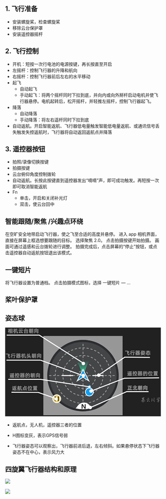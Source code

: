 ## 1. 飞行准备

- 安装螺旋桨，检查螺旋桨
- 移除云台保护罩
- 安装遥控器摇杆

## 2. 飞行控制

- 开机：短按一次行电池的电源按键，再长按直至开启
- 左摇杆：控制飞行器的升降和航向
- 右摇杆：控制飞行器前后左右的水平移动
- 起飞
  - 自动起飞
  - 手动起飞：将两个摇杆同时下拉到底，并向内或向外掰杆启动电机并使飞行器悬停。电机起转后，松开摇杆，并轻推左摇杆，控制飞行器起飞。
- 降落
  - 自动降落
  - 手动降落：将左右遥杆同时下拉到底
- 自动返航。开启智能返航、飞行器低电量触发智能低电量返航、或通讯信号丢失触发失控返航时，飞行器将自动返回返航点并降落

## 3. 遥控器按钮

- 拍照/录像切换按键
- 拍摄按键
- 云台俯仰角度控制拨轮
- 自动返航。长按此按键直到遥控器发出“嘀嘀”声，即可成功触发。再短按一次即可取消智能返航
- Fn
  - 单击，开启和关闭补光灯
  - 双击，使云台回中

## 智能跟随/聚焦 /兴趣点环绕

在空旷安全地带启动飞行器，使之飞至合适的高度并悬停。
进入 app 相机界面，直接在屏幕上框选想要跟随的目标。
选择聚焦 2.0。
点击拍摄按键开始拍摄。
画面可通过遥感和云台拨轮进行调整。
拍摄完成后，点击屏幕的“停止”按钮，或点击遥控器自动返航按钮退出该模式。

## 一键短片

将飞行器设置为普通档。
点击拍摄模式图标，选择 一键短片 — ...

## 桨叶保护罩

## 姿态球

![2021-09-22-09-48-42-image](assets/2021-09-22-09-48-42-image.png)

- 返航点，无人机，遥控器三者的位置

- H图标变灰，表示GPS信号弱

- 飞行器姿态可以观察出，飞行器前进后退，左右倾斜。如果悬停状态下飞行器姿态不在中心，表示风力大

## 四旋翼飞行器结构和原理

![](https://img-blog.csdn.net/20140420213822187)

![](https://img-blog.csdn.net/20140420213906093)
